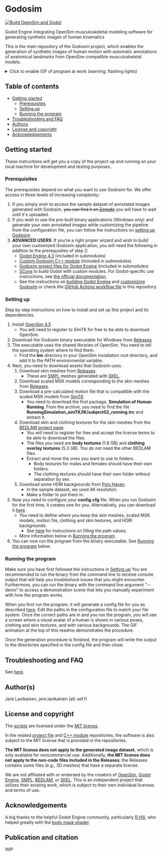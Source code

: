 # Godosim
[![Build OpenSim and Godot](https://github.com/jerela/Godosim/actions/workflows/build_and_export_binary.yml/badge.svg)](https://github.com/jerela/Godosim/actions/workflows/build_and_export_binary.yml)

Godot Engine integrating OpenSim musculoskeletal modeling software for generating synthetic images of human kinematics

This is the main repository of the Godosim project, which enables the generation of synthetic images of human motion with automatic annotations of anatomical landmarks from OpenSim-compatible musculoskeletal models.

<details>
<summary>Click to enable GIF of program at work (warning: flashing lights)</summary>
<img src="https://github.com/jerela/Godosim/blob/main/docs/img/generation_process.gif">
</details>

## Table of contents

- [Getting started](#getting-started)
  * [Prerequisites](#prerequisites)
  * [Setting up](#setting-up)
  * [Running the program](#running-the-program)
- [Troubleshooting and FAQ](#troubleshooting-and-faq)
- [Authors](#authors)
- [License and copyright](#license-and-copyright)
- [Acknowledgements](#acknowledgements)
<!-- toc -->

## Getting started

These instructions will get you a copy of the project up and running on your local machine for development and testing purposes.

### Prerequisites

The prerequisites depend on what you want to use Godosim for. We offer access in three levels of increasing complexity:
1. If you simply wish to access the sample dataset of annotated images generated with Godosim, ~~you can find it on [Zenodo](MISSING)~~ you will have to wait until it's uploaded.
2. If you wish to use the pre-built binary applications (Windows only) and generate your own annotated images while customizing the pipeline from the configuration file, you can follow the instructions on [setting up Godosim](#setting-up).
3. **ADVANCED USERS**: If you're a right proper wizard and wish to build your own customized Godosim application, you will need the following in addition to the prerequisites of step 2:
   - [Godot Engine 4.3](https://github.com/godotengine/godot/tree/4.3) (included in submodules)
   - [Custom Godosim C++ module](https://github.com/jerela/godosim-cpp-modules) (included in submodules)
   - [Godosim project files for Godot Engine](https://github.com/jerela/godosim-project-files) (included in submodules)
   - [SCons](https://scons.org/) to build Godot with custom modules. For Godot-specific use instructions, see [the official documentation](https://docs.godotengine.org/en/stable/contributing/development/compiling/introduction_to_the_buildsystem.html).
   - See the instructions on [building Godot Engine](/docs/BUILDING.md) and [customizing Godosim](/docs/CUSTOMIZING.md) or check the [GitHub Actions workflow file](missing) in this repository.


### Setting up

Step by step instructions on how to install and set up this project and its dependencies.

1. Install [OpenSim 4.5](https://simtk.org/frs/?group_id=91)
	- You will need to register to SimTK for free to be able to download OpenSim.
1. Download the Godosim binary executable for Windows from [Releases](https://github.com/jerela/Godosim/releases/tag/v1.0.0)
3. The executable uses the shared libraries of OpenSim. You need to tell the operating system where to find them.
	- Find the **bin** directory in your OpenSim installation root directory, and add it to the PATH environmental variable.
4. Next, you need to download assets that Godosim uses.
	1. Download skin meshes from [Releases](https://github.com/jerela/Godosim/releases/tag/v1.0.0).
		- These are [SMPL](https://smpl.is.tue.mpg.de/) meshes generated with [SKEL](https://skel.is.tue.mpg.de/).
	2. Download scaled MSK models corresponding to the skin meshes from [Releases](https://github.com/jerela/Godosim/releases/tag/v1.0.0).
	3. Download a pre-calculated motion file that is compatible with the scaled MSK models from [SimTK](https://simtk.org/frs/?group_id=516).
		- You need to download the first package, **Simulation of Human Running**. From the archive, you need to find the file **RunningSimulation_simTK/IK/subject02_running.trc** and extract it.
 	4. Download skin and clothing textures for the skin meshes from the [BEDLAM project page](https://bedlam.is.tue.mpg.de/).
		- You will need to register for free and accept the license terms to be able to download the files.
		- The files you need are **body textures** (1.8 GB) and **clothing overlay textures** (5.3 GB). You do not need the other BEDLAM files.
		- Extract and move the ones you want to use to folders.
			- Body textures for males and females should have their own folders.
			- The clothing textures should have their own folder without separation by sex.
	5. Download some HDRI backgrounds from [Poly Haven](https://polyhaven.com/hdris).
 		- In the sample dataset, we used 4K resolution.
		- Make a folder to put them in.
5. Now you need to configure your **config.cfg** file. When you run Godosim for the first time, it creates one for you. Alternatively, you can download it [here](/misc/other/config.cfg).
	- You need to define where you keep the skin meshes, scaled MSK models, motion file, clothing and skin textures, and HDRI backgrounds.
 		- See [here](/docs/CONFIGURATION.md#descriptions-of-sections-and-keys) for instructions on filling the path values.
   	- More information below in [Running the program](#running-the-program)
6. You can now run the program from the binary executable. See [Running the program](#running-the-program) below.

### Running the program

Make sure you have first followed the instructions in [Setting up](#setting-up)
You are recommended to run the binary from the command line to receive console output that will help you troubleshoot issues that you might encounter. Furthermore, you can run the binary with the command line argument "--demo" to access a demonstration scene that lets you manually experiment with how the program works.

When you first run the program, it will generate a config file for you as described [here](/docs/CONFIGURATION.md). Edit the paths in the configuration file to match your file system. Once the correct paths are in and you run the program, you will see a screen where a visual avatar of a human is shown in various poses, clothing and skin textures, and with various backgrounds. The GIF animation at the top of this readme demonstrates the procedure.

Once the generation procedure is finished, the program will write the output to the directories specified in the config file and then close.

## Troubleshooting and FAQ

See [here](/docs/TROUBLESHOOTING.md).

## Author(s)

Jere Lavikainen, jere.lavikainen (at) uef.fi

## License and copyright

The [scripts](/misc/scripts) are licensed under the [MIT license](/misc/scripts/LICENSE).

In the related [project file](https://github.com/jerela/godosim-project-files) and [C++ module](https://github.com/jerela/godosim-cpp-modules) repositories, the software is also subject to the MIT license that is provided in the repositories.

**The MIT license does not apply to the generated image dataset**, which is only available for noncommercial use. Additionally, **the MIT license does not apply to the non-code files included in the Releases**; the Releases contains some files (e.g., 3D meshes) that have a separate license.

We are not affiliated with or endorsed by the creators of [OpenSim](https://simtk.org/projects/opensim), [Godot Engine](https://godotengine.org/), [SMPL](https://smpl.is.tue.mpg.de/), [BEDLAM](https://bedlam.is.tue.mpg.de/), or [SKEL](https://skel.is.tue.mpg.de/). This is an independent project that utilizes their existing work, which is subject to their own individual licenses and terms of use.

## Acknowledgements

A big thanks to the helpful Godot Engine community, particularly [R Hill](https://github.com/partybusiness), who helped greatly with the [body mask shader](https://github.com/jerela/godosim-project-files/blob/master/Shaders/body_mask.gdshader).

## Publication and citation

WIP
